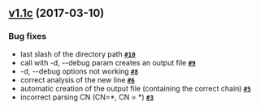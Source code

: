 ## [v1.1c](https://github.com/jboowie/sslmerge/releases/tag/v1.1c) (2017-03-10)

### Bug fixes

- last slash of the directory path **[`#10`](https://github.com/jboowie/sslmerge/issues/10)**
- call with -d, --debug param creates an output file **[`#9`](https://github.com/jboowie/sslmerge/issues/9)**
- -d, --debug options not working **[`#8`](https://github.com/jboowie/sslmerge/issues/8)**
- correct analysis of the new line **[`#6`](https://github.com/jboowie/sslmerge/issues/6)**
- automatic creation of the output file (containing the correct chain) **[`#5`](https://github.com/jboowie/sslmerge/issues/5)**
- incorrect parsing CN (CN=\*, CN = \*) **[`#3`](https://github.com/jboowie/sslmerge/issues/3)**